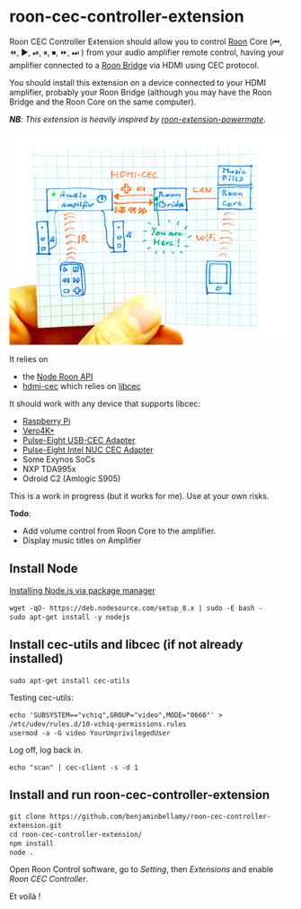 # roon-cec-controller-extension

Roon CEC Controller Extension should allow you to control [Roon](https://roonlabs.com/howroonworks.html) Core (⏮, ⏪, ▶️, ⏯, ⏸, ⏹, ⏩, ⏭ ) from your audio amplifier remote control, having your amplifier connected to a [Roon Bridge](https://kb.roonlabs.com/RoonBridge) via HDMI using CEC protocol.

You should install this extension on a device connected to your HDMI amplifier, probably your Roon Bridge (although you may have the Roon Bridge and the Roon Core on the same computer).

_**NB**: This extension is heavily inspired by [roon-extension-powermate](https://github.com/RoonLabs/roon-extension-powermate)._

![Roon CEC Controller Extension Schematic](https://raw.githubusercontent.com/benjaminbellamy/roon-cec-controller-extension/master/images/roon-cec-controller-extension.png)

It relies on 
  * the [Node Roon API](https://github.com/RoonLabs/node-roon-api)
  * [hdmi-cec](https://www.npmjs.com/package/hdmi-cec) which relies on [libcec](https://github.com/Pulse-Eight/libcec)

It should work with any device that supports libcec:
  * [Raspberry Pi](https://www.raspberrypi.org/)
  * [Vero4K+](https://osmc.tv/vero/)
  * [Pulse-Eight USB-CEC Adapter](https://www.pulse-eight.com/p/104/usb-hdmi-cec-adapter)
  * [Pulse-Eight Intel NUC CEC Adapter](https://www.pulse-eight.com/p/154/intel-nuc-hdmi-cec-adapter)
  * Some Exynos SoCs
  * NXP TDA995x
  * Odroid C2 (Amlogic S905)

This is a work in progress (but it works for me).
Use at your own risks.

**Todo**:
  * Add volume control from Roon Core to the amplifier.
  * Display music titles on Amplifier

## Install Node

[Installing Node.js via package manager](https://nodejs.org/en/download/package-manager/#debian-and-ubuntu-based-linux-distributions)
```
wget -qO- https://deb.nodesource.com/setup_8.x | sudo -E bash -
sudo apt-get install -y nodejs
```
## Install cec-utils and libcec (if not already installed)
```
sudo apt-get install cec-utils
```

Testing cec-utils:
```
echo 'SUBSYSTEM=="vchiq",GROUP="video",MODE="0660"' > /etc/udev/rules.d/10-vchiq-permissions.rules
usermod -a -G video YourUnprivilegedUser
```
Log off, log back in.
```
echo "scan" | cec-client -s -d 1
```
## Install and run roon-cec-controller-extension
```
git clone https://github.com/benjaminbellamy/roon-cec-controller-extension.git
cd roon-cec-controller-extension/
npm install
node .
```
Open Roon Control software, go to _Setting_, then _Extensions_ and enable _Roon CEC Controller_.

Et voilà !
